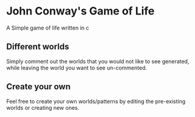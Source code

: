 # John Conway's Game of Life
A Simple game of life written in c

## Different worlds
Simply comment out the worlds that you would not like to see generated, while leaving the world you want to see un-commented.

## Create your own
Feel free to create your own worlds/patterns by editing the pre-existing worlds or creating new ones.
